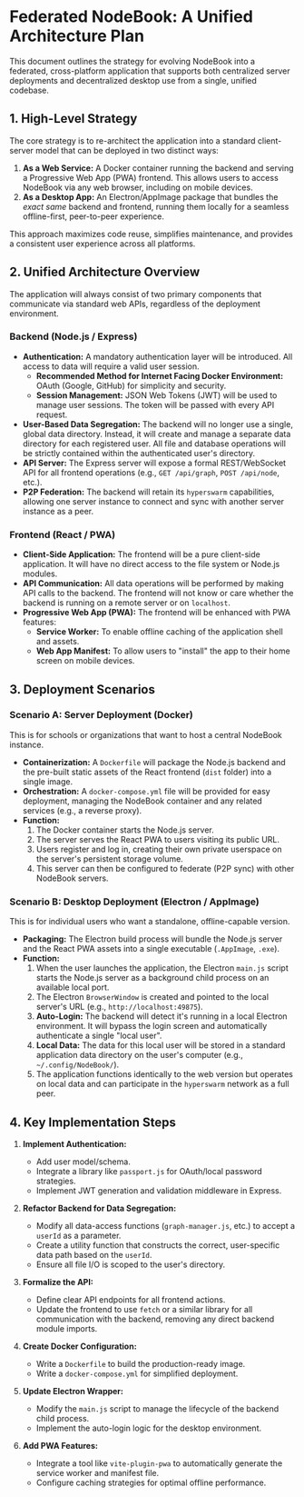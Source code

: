 # Federated NodeBook: A Unified Architecture Plan

This document outlines the strategy for evolving NodeBook into a federated, cross-platform application that supports both centralized server deployments and decentralized desktop use from a single, unified codebase.

## 1. High-Level Strategy

The core strategy is to re-architect the application into a standard client-server model that can be deployed in two distinct ways:

1.  **As a Web Service:** A Docker container running the backend and serving a Progressive Web App (PWA) frontend. This allows users to access NodeBook via any web browser, including on mobile devices.
2.  **As a Desktop App:** An Electron/AppImage package that bundles the *exact same* backend and frontend, running them locally for a seamless offline-first, peer-to-peer experience.

This approach maximizes code reuse, simplifies maintenance, and provides a consistent user experience across all platforms.

## 2. Unified Architecture Overview

The application will always consist of two primary components that communicate via standard web APIs, regardless of the deployment environment.

### Backend (Node.js / Express)

-   **Authentication:** A mandatory authentication layer will be introduced. All access to data will require a valid user session. 
    -   **Recommended Method for Internet Facing Docker Environment:** OAuth (Google, GitHub) for simplicity and security.
    -   **Session Management:** JSON Web Tokens (JWT) will be used to manage user sessions. The token will be passed with every API request.
-   **User-Based Data Segregation:** The backend will no longer use a single, global data directory. Instead, it will create and manage a separate data directory for each registered user. All file and database operations will be strictly contained within the authenticated user's directory.
-   **API Server:** The Express server will expose a formal REST/WebSocket API for all frontend operations (e.g., `GET /api/graph`, `POST /api/node`, etc.).
-   **P2P Federation:** The backend will retain its `hyperswarm` capabilities, allowing one server instance to connect and sync with another server instance as a peer.

### Frontend (React / PWA)

-   **Client-Side Application:** The frontend will be a pure client-side application. It will have no direct access to the file system or Node.js modules.
-   **API Communication:** All data operations will be performed by making API calls to the backend. The frontend will not know or care whether the backend is running on a remote server or on `localhost`.
-   **Progressive Web App (PWA):** The frontend will be enhanced with PWA features:
    -   **Service Worker:** To enable offline caching of the application shell and assets.
    -   **Web App Manifest:** To allow users to "install" the app to their home screen on mobile devices.

## 3. Deployment Scenarios

### Scenario A: Server Deployment (Docker)

This is for schools or organizations that want to host a central NodeBook instance.

-   **Containerization:** A `Dockerfile` will package the Node.js backend and the pre-built static assets of the React frontend (`dist` folder) into a single image.
-   **Orchestration:** A `docker-compose.yml` file will be provided for easy deployment, managing the NodeBook container and any related services (e.g., a reverse proxy).
-   **Function:**
    1.  The Docker container starts the Node.js server.
    2.  The server serves the React PWA to users visiting its public URL.
    3.  Users register and log in, creating their own private userspace on the server's persistent storage volume.
    4.  This server can then be configured to federate (P2P sync) with other NodeBook servers.

### Scenario B: Desktop Deployment (Electron / AppImage)

This is for individual users who want a standalone, offline-capable version.

-   **Packaging:** The Electron build process will bundle the Node.js server and the React PWA assets into a single executable (`.AppImage`, `.exe`).
-   **Function:**
    1.  When the user launches the application, the Electron `main.js` script starts the Node.js server as a background child process on an available local port.
    2.  The Electron `BrowserWindow` is created and pointed to the local server's URL (e.g., `http://localhost:49875`).
    3.  **Auto-Login:** The backend will detect it's running in a local Electron environment. It will bypass the login screen and automatically authenticate a single "local user".
    4.  **Local Data:** The data for this local user will be stored in a standard application data directory on the user's computer (e.g., `~/.config/NodeBook/`).
    5.  The application functions identically to the web version but operates on local data and can participate in the `hyperswarm` network as a full peer.

## 4. Key Implementation Steps

1.  **Implement Authentication:**
    -   Add user model/schema.
    -   Integrate a library like `passport.js` for OAuth/local password strategies.
    -   Implement JWT generation and validation middleware in Express.

2.  **Refactor Backend for Data Segregation:**
    -   Modify all data-access functions (`graph-manager.js`, etc.) to accept a `userId` as a parameter.
    -   Create a utility function that constructs the correct, user-specific data path based on the `userId`.
    -   Ensure all file I/O is scoped to the user's directory.

3.  **Formalize the API:**
    -   Define clear API endpoints for all frontend actions.
    -   Update the frontend to use `fetch` or a similar library for all communication with the backend, removing any direct backend module imports.

4.  **Create Docker Configuration:**
    -   Write a `Dockerfile` to build the production-ready image.
    -   Write a `docker-compose.yml` for simplified deployment.

5.  **Update Electron Wrapper:**
    -   Modify the `main.js` script to manage the lifecycle of the backend child process.
    -   Implement the auto-login logic for the desktop environment.

6.  **Add PWA Features:**
    -   Integrate a tool like `vite-plugin-pwa` to automatically generate the service worker and manifest file.
    -   Configure caching strategies for optimal offline performance.
